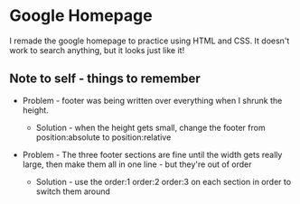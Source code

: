 # Google Homepage

I remade the google homepage to practice using HTML and CSS. It doesn't work to search anything, but it looks just like it!

## Note to self - things to remember

* Problem - footer was being written over everything when I shrunk the height.
  *  Solution - when the height gets small, change the footer from position:absolute to position:relative

* Problem - The three footer sections are fine until the width gets really large, then make them all in one line - but they're out of order
  * Solution - use the order:1  order:2 order:3 on each section in order to switch them around

